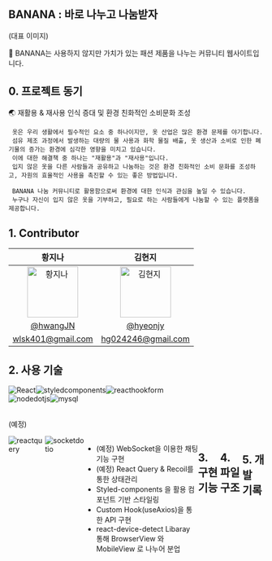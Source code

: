 ## BANANA : 바로 나누고 나눔받자

(대표 이미지)

🍌 BANANA는 사용하지 않지만 가치가 있는 패션 제품을 나누는 커뮤니티 웹사이트입니다.

## 0. 프로젝트 동기
🌏 재활용 & 재사용 인식 증대 및 환경 친화적인 소비문화 조성
```
 옷은 우리 생활에서 필수적인 요소 중 하나이지만, 옷 산업은 많은 환경 문제를 야기합니다. 
 섬유 제조 과정에서 발생하는 대량의 물 사용과 화학 물질 배출, 옷 생산과 소비로 인한 폐기물의 증가는 환경에 심각한 영향을 미치고 있습니다. 
 이에 대한 해결책 중 하나는 "재활용"과 "재사용"입니다. 
 입지 않은 옷을 다른 사람들과 공유하고 나눔하는 것은 환경 친화적인 소비 문화를 조성하고, 자원의 효율적인 사용을 촉진할 수 있는 좋은 방법입니다.
 
 BANANA 나눔 커뮤니티로 활용함으로써 환경에 대한 인식과 관심을 높일 수 있습니다. 
 누구나 자신이 입지 않은 옷을 기부하고, 필요로 하는 사람들에게 나눔할 수 있는 플랫폼을 제공합니다.
```


## 1. Contributor
|황지나|김현지|
|:---:|:---:|
|<img alt="황지나" src="https://avatars.githubusercontent.com/u/101038390?v=4" height="100" width="100">|<img alt="김현지" src="https://avatars.githubusercontent.com/u/86361624?v=4" height="100" width="100">|
|[@hwangJN](https://github.com/hwangJN)|[@hyeonjy](https://github.com/hyeonjy)|
|wlsk401@gmail.com|hg024246@gmail.com|

## 2. 사용 기술 

<div style="display:flex">
  <img alt="React" src="https://img.shields.io/badge/React-61DAFB.svg?&style=for-the-badge&logo=React&logoColor=black"/>
  <img alt="styledcomponents" src="https://img.shields.io/badge/styledcomponents-DB7093.svg?&style=for-the-badge&logo=styledcomponents&logoColor=black"/>
  <img alt="reacthookform" src="https://img.shields.io/badge/reacthookform-EC5990.svg?&style=for-the-badge&logo=reacthookform&logoColor=black"/>
 
</div>

<div style="display:flex">
  <img alt="nodedotjs" src="https://img.shields.io/badge/nodedotjs-339933.svg?&style=for-the-badge&logo=nodedotjs&logoColor=black"/>
  <img alt="mysql" src="https://img.shields.io/badge/mysql-4479A1.svg?&style=for-the-badge&logo=mysql&logoColor=black"/> 
</div>
<br/>

 (예정) 
<div style="display:flex">
   <img alt="reactquery" src="https://img.shields.io/badge/reactquery-FF4154.svg?&style=for-the-badge&logo=reactquery&logoColor=black"/>
  <img alt="socketdotio" src="https://img.shields.io/badge/socketdotio-010101.svg?&style=for-the-badge&logo=socketdotio&logoColor=black"/>
<br/> 
 <br/> 
  
  
- (예정) WebSocket을 이용한 채팅 기능 구현
- (예정) React Query & Recoil를 통한 상태관리
- Styled-components 을 활용 컴포넌트 기반 스타일링
- Custom Hook(useAxios)을 통한 API 구현
- react-device-detect Libaray 통해 BrowserView 와 MobileView 로 나누어 분업

## 3. 구현 기능

## 4. 파일 구조
  
## 5. 개발 기록

